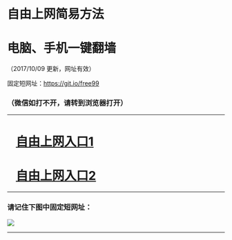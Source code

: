 ﻿# 自由上网简易方法

# 电脑、手机一键翻墙

（2017/10/09 更新，网址有效）

固定短网址：https://git.io/free99

### （微信如打不开，请转到浏览器打开）


***





# &nbsp;&nbsp; <a href="http://ft2999813083.fwq-tz-1001.info/fwqtz01.html?t=100900125091 " target="_blank">自由上网入口1</a>
# &nbsp;&nbsp; <a href="http://ft2049917636.fwq-tz-1002.info/fwqtz02.html?t=100900123128 " target="_blank">自由上网入口2</a>
***

### 请记住下图中固定短网址：

<img src="https://s3-us-west-2.amazonaws.com/fwq-1001/yjfq-20170905okok.png" /> 


***

